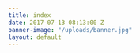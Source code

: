 ```yaml
---
title: index
date: 2017-07-13 08:13:00 Z
banner-image: "/uploads/banner.jpg"
layout: default
---
```

 <div id="prev-proj" mardown=1></div>

               

